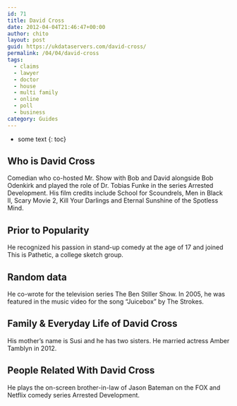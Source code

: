 ```yaml
---
id: 71
title: David Cross
date: 2012-04-04T21:46:47+00:00
author: chito
layout: post
guid: https://ukdataservers.com/david-cross/
permalink: /04/04/david-cross
tags:
  - claims
  - lawyer
  - doctor
  - house
  - multi family
  - online
  - poll
  - business
category: Guides
---
```


* some text
{: toc}


## Who is  David Cross
                  
                  
                  
Comedian who co-hosted Mr. Show with Bob and David alongside Bob Odenkirk and played the role of Dr. Tobias Funke in the series Arrested Development. His film credits include School for Scoundrels, Men in Black II, Scary Movie 2, Kill Your Darlings and Eternal Sunshine of the Spotless Mind. 
                  
                
                
                
## Prior to Popularity 
                  
                  
                  
He recognized his passion in stand-up comedy at the age of 17 and joined This is Pathetic, a college sketch group. 
                  
                
                
                
## Random data 
                  
                  
                  
He co-wrote for the television series The Ben Stiller Show. In 2005, he was featured in the music video for the song &#8220;Juicebox&#8221; by The Strokes. 
                  
                
                
                
## Family & Everyday Life of David Cross
                  
                  
                  
His mother&#8217;s name is Susi and he has two sisters. He married actress Amber Tamblyn in 2012.
                  
                
                
                
## People Related With  David Cross
                  
                  
                  
He plays the on-screen brother-in-law of Jason Bateman on the FOX and Netflix comedy series Arrested Development. 
                  
                
              
            
          
          
          
    
    
  
